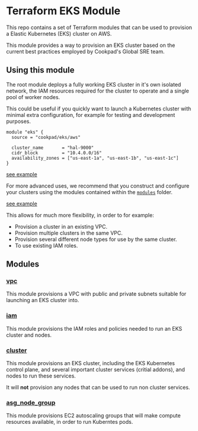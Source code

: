 # Terraform EKS Module

This repo contains a set of Terraform modules that can be used to provision
a Elastic Kubernetes (EKS) cluster on AWS.

This module provides a way to provision an EKS cluster based on the current
best practices employed by Cookpad's Global SRE team. 

## Using this module

The root module deploys a fully working EKS cluster in it's own isolated
network, the IAM resources required for the cluster to operate and a single
pool of worker nodes.

This could be useful if you quickly want to launch a Kubernetes cluster with
minimal extra configuration, for example for testing and development purposes.


```hcl
module "eks" {
  source = "cookpad/eks/aws"

  cluster_name       = "hal-9000"
  cidr_block         = "10.4.0.0/16"
  availability_zones = ["us-east-1a", "us-east-1b", "us-east-1c"]
}
```
[see example](./examples/eks/main.tf)

For more advanced uses, we recommend that you construct and configure
your clusters using the modules contained within the [`modules`](./modules) folder.

[see example](./examples/cluster/main.tf)

This allows for much more flexibility, in order to for example:

* Provision a cluster in an existing VPC.
* Provision multiple clusters in the same VPC.
* Provision several different node types for use by the same cluster.
* To use existing IAM roles.

## Modules

### [vpc](./modules/vpc)

This module provisions a VPC with public and private subnets suitable for
launching an EKS cluster into.

### [iam](./modules/iam)

This module provisions the IAM roles and policies needed to run an EKS cluster
and nodes.

### [cluster](./modules/cluster)

This module provisions an EKS cluster, including the EKS Kubernetes control
plane, and several important cluster services (critial addons), and nodes to
run these services.

It will **not** provision any nodes that can be used to run non cluster services.

### [asg_node_group](./modules/asg_node_group)

This module provisions EC2 autoscaling groups that will make compute resources
available, in order to run Kuberntes pods.
